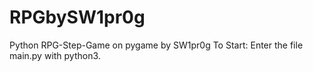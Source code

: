 # RPGbySW1pr0g
Python RPG-Step-Game on pygame by SW1pr0g
To Start: Enter the file main.py with python3.
